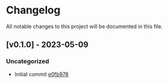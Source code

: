 # Changelog
    
All notable changes to this project will be documented in this file.

## [v0.1.0] - 2023-05-09

### Uncategorized

- Initial commit [e0fb978](https://github.com/nlargueze/clickhouse-client.git/commit/e0fb9780d5e007f0bd6a169a8a6860ff1db716a6)

